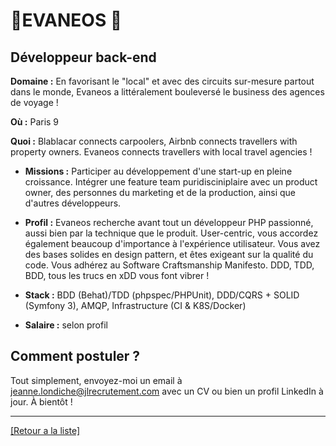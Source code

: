 # 🛫EVANEOS 🛫

## Développeur back-end

**Domaine :** En favorisant le "local" et avec des circuits sur-mesure partout dans le monde, Evaneos a littéralement bouleversé le business des agences de voyage !

**Où :** Paris 9

**Quoi :** Blablacar connects carpoolers, Airbnb connects travellers with property owners. Evaneos connects travellers with local travel agencies !

- **Missions :** Participer au développement d'une start-up en pleine croissance. Intégrer une feature team puridisciniplaire avec un product owner, des personnes du marketing et de la production, ainsi que d'autres développeurs.

- **Profil :** Evaneos recherche avant tout un développeur PHP passionné, aussi bien par la technique que le produit. User-centric, vous accordez également beaucoup d'importance à l'expérience utilisateur. Vous avez des bases solides en design pattern, et êtes exigeant sur la qualité du code. Vous adhérez au Software Craftsmanship Manifesto. DDD, TDD, BDD, tous les trucs en xDD vous font vibrer !

- **Stack :** BDD (Behat)/TDD (phpspec/PHPUnit), DDD/CQRS + SOLID (Symfony 3), AMQP, Infrastructure (CI & K8S/Docker)

- **Salaire :** selon profil

## Comment postuler ?

Tout simplement, envoyez-moi un email à jeanne.londiche@jlrecrutement.com avec un CV ou bien un profil LinkedIn à jour. À bientôt ! 

----
<a href="https://github.com/jlondiche/job-board-php/blob/master/README.md">[Retour a la liste]</a>